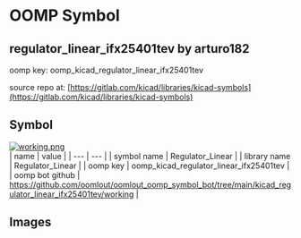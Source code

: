 # OOMP Symbol  
## regulator_linear_ifx25401tev  by arturo182  
  
oomp key: oomp_kicad_regulator_linear_ifx25401tev  
  
source repo at: [https://gitlab.com/kicad/libraries/kicad-symbols](https://gitlab.com/kicad/libraries/kicad-symbols)  
## Symbol  
  
[![working.png](working_600.png)](working.png)  
| name | value | 
| --- | --- | 
| symbol name | Regulator_Linear | 
| library name | Regulator_Linear | 
| oomp key | oomp_kicad_regulator_linear_ifx25401tev | 
| oomp bot github | https://github.com/oomlout/oomlout_oomp_symbol_bot/tree/main/kicad_regulator_linear_ifx25401tev/working | 
## Images  
